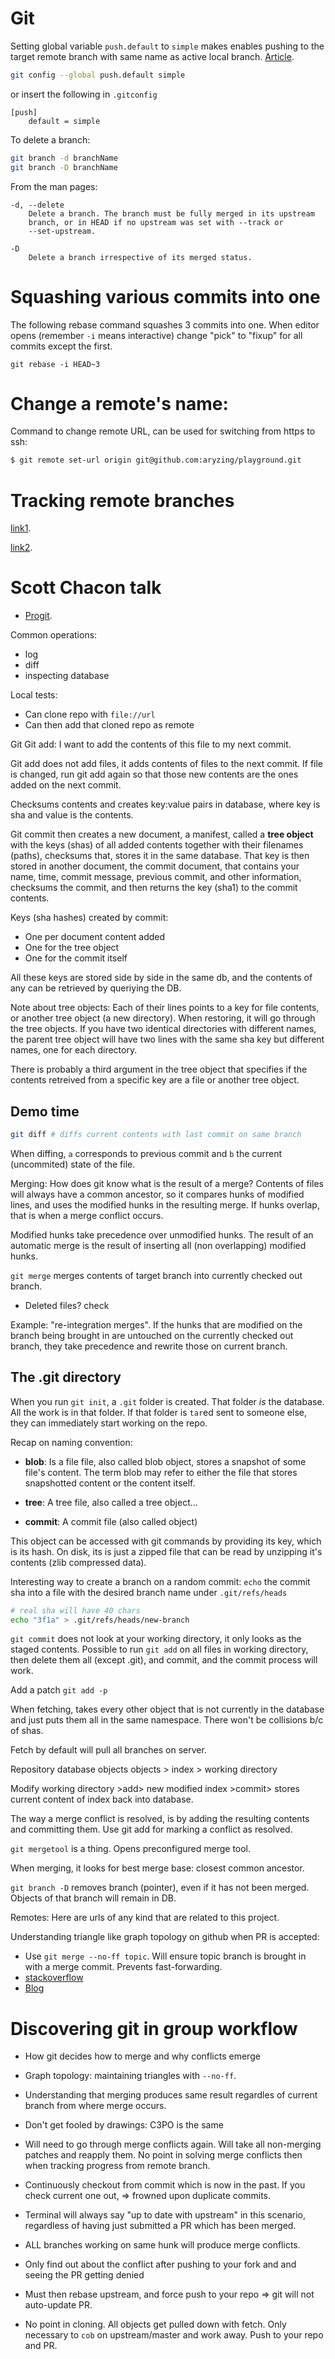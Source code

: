 # Git

Setting global variable `push.default` to `simple` makes enables pushing to the target remote branch with same name as active local branch. [Article](http://stackoverflow.com/questions/13148066/warning-push-default-is-unset-its-implicit-value-is-changing-in-git-2-0).

```sh
git config --global push.default simple
```

or insert the following in `.gitconfig`
```
[push]
	default = simple
```

To delete a branch:
```sh
git branch -d branchName
git branch -D branchName
```

From the man pages:
```
-d, --delete
    Delete a branch. The branch must be fully merged in its upstream
    branch, or in HEAD if no upstream was set with --track or
    --set-upstream.

-D
    Delete a branch irrespective of its merged status.
```

# Squashing various commits into one

The following rebase command squashes 3 commits into one. When editor opens (remember `-i` means interactive) change "pick" to "fixup" for all commits except the first.
```
git rebase -i HEAD~3
```

# Change a remote's name:

Command to change remote URL, can be used for switching from https to ssh:

```sh
$ git remote set-url origin git@github.com:aryzing/playground.git
```

# Tracking remote branches
[link1](http://stackoverflow.com/questions/17096311/why-do-i-need-to-explicitly-push-a-new-branch).

[link2](http://stackoverflow.com/questions/3046436/how-do-you-stop-tracking-a-remote-branch-in-git/3046478#3046478).

# Scott Chacon talk
* [Progit](http://progit.org).

Common operations:
* log
* diff
* inspecting database

Local tests:
* Can clone repo with `file://url`
* Can then add that cloned repo as remote

Git
Git add: I want to add the contents of this file to my next commit.

Git add does not add files, it adds contents of files to the next commit. If file is changed, run git add again so that those new contents are the ones added on the next commit.

Checksums contents and creates key:value pairs in database, where key is sha and value is the contents.

Git commit then creates a new document, a manifest, called a **tree object** with the keys (shas) of all added contents together with their filenames (paths), checksums that, stores it in the same database. That key is then stored in another document, the commit document, that contains your name, time, commit message, previous commit, and other information, checksums the commit, and then returns the key (sha1) to the commit contents.

Keys (sha hashes) created by commit:
* One per document content added
* One for the tree object
* One for the commit itself

All these keys are stored side by side in the same db, and the contents of any can be retrieved by queriying the DB.

Note about tree objects: Each of their lines points to a key for file contents, or another tree object (a new directory). When restoring, it will go through the tree objects. If you have two identical directories with different names, the parent tree object will have two lines with the same sha key but different names, one for each directory.

There is probably a third argument in the tree object that specifies if the contents retreived from a specific key are a file or another tree object.

## Demo time

```sh
git diff # diffs current contents with last commit on same branch
```
When diffing, `a` corresponds to previous commit and `b` the current (uncommited) state of the file.

Merging: How does git know what is the result of a merge? Contents of files will always have a common ancestor, so it compares hunks of modified lines, and uses the modified hunks in the resulting merge. If hunks overlap, that is when a merge conflict occurs.

Modified hunks take precedence over unmodified hunks. The result of an automatic merge is the result of inserting all (non overlapping) modified hunks.

`git merge` merges contents of target branch into currently checked out branch.

* Deleted files? check

Example: "re-integration merges". If the hunks that are modified on the branch being brought in are untouched on the currently checked out branch, they take precedence and rewrite those on current branch.

## The .git directory
When you run `git init`, a `.git` folder is created. That folder *is* the database. All the work is in that folder. If that folder is `tar`ed sent to someone else, they can immediately start working on the repo.

Recap on naming convention:
* **blob**: Is a file file, also called blob object, stores a snapshot of some file's content. The term blob may refer to either the file that stores snapshotted content or the content itself.

* **tree**: A tree file, also called a tree object...
* **commit**: A commit file (also called object)

This object can be accessed with git commands by providing its key, which is its hash. On disk, its is just a zipped file that can be read by unzipping it's contents (zlib compressed data).

Interesting way to create a branch on a random commit: `echo` the commit sha into a file with the desired branch name under `.git/refs/heads`
```sh
# real sha will have 40 chars
echo "3f1a" > .git/refs/heads/new-branch
```

`git commit` does not look at your working directory, it only looks as the staged contents. Possible to run `git add` on all files in working directory, then delete them all (except .git), and commit, and the commit process will work.

Add a patch `git add -p`

When fetching, takes every other object that is not currently in the database and just puts them all in the same namespace. There won't be collisions b/c of shas.

Fetch by default will pull all branches on server.

Repository database objects
objects > index > working directory

Modify working directory >add> new modified index >commit> stores current content of index back into database.

<!-- TODO: Inspect contents of a merged commit -->

The way a merge conflict is resolved, is by adding the resulting contents and committing them. Use git add for marking a conflict as resolved.

`git mergetool` is a thing. Opens preconfigured merge tool.

When merging, it looks for best merge base: closest common ancestor.

`git branch -D` removes branch (pointer), even if it has not been merged. Objects of that branch will remain in DB.

Remotes: Here are urls of any kind that are related to this project.

Understanding triangle like graph topology on github when PR is accepted:
* Use `git merge --no-ff topic`. Will ensure topic branch is brought in with a merge commit. Prevents fast-forwarding.
* [stackoverflow](http://stackoverflow.com/questions/9069061/what-is-the-difference-between-git-merge-and-git-merge-no-ff)
* [Blog](http://nvie.com/posts/a-successful-git-branching-model/)

# Discovering git in group workflow

* How git decides how to merge and why conflicts emerge

* Graph topology: maintaining triangles with `--no-ff`.

* Understanding that merging produces same result regardles of current branch from where merge occurs.

* Don't get fooled by drawings: C3PO is the same

* Will need to go through merge conflicts again. Will take all non-merging patches and reapply them. No point in solving merge conflicts then when tracking progress from remote branch.

* Continuously checkout from commit which is now in the past. If you check current one out, => frowned upon duplicate commits.

* Terminal will always say "up to date with upstream" in this scenario, regardless of having just submitted a PR which has been merged.

* ALL branches working on same hunk will produce merge conflicts.

* Only find out about the conflict after pushing to your fork and and seeing the PR getting denied

* Must then rebase upstream, and force push to your repo => git will not auto-update PR.

* No point in cloning. All objects get pulled down with fetch. Only necessary to `cob` on upstream/master and work away. Push to your repo and PR.
